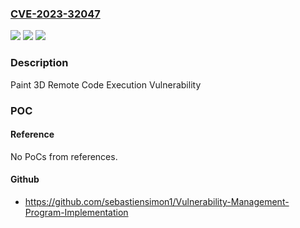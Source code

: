 ### [CVE-2023-32047](https://cve.mitre.org/cgi-bin/cvename.cgi?name=CVE-2023-32047)
![](https://img.shields.io/static/v1?label=Product&message=Paint%203D&color=blue)
![](https://img.shields.io/static/v1?label=Version&message=6.0.0%3C%206.2305.16087.0%20&color=brighgreen)
![](https://img.shields.io/static/v1?label=Vulnerability&message=CWE-122%3A%20Heap-based%20Buffer%20Overflow&color=brighgreen)

### Description

Paint 3D Remote Code Execution Vulnerability

### POC

#### Reference
No PoCs from references.

#### Github
- https://github.com/sebastiensimon1/Vulnerability-Management-Program-Implementation

